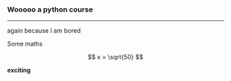 ### Wooooo a python course

---

again because I am bored

Some maths

$$
x = \sqrt{50}
$$

**exciting**